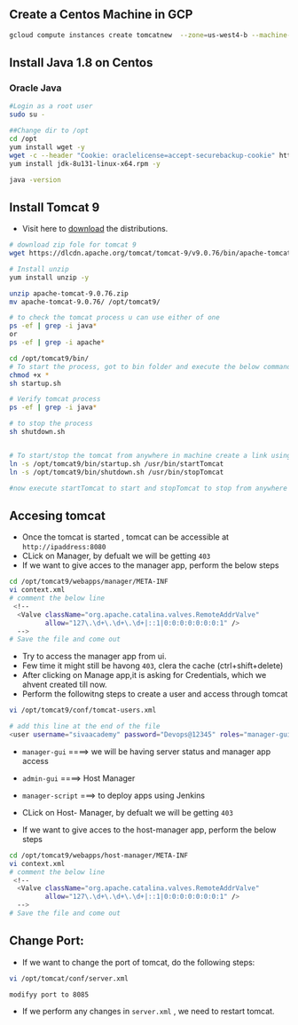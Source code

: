 ## Create a Centos Machine in GCP
```bash
gcloud compute instances create tomcatnew  --zone=us-west4-b --machine-type=e2-medium  --create-disk=auto-delete=yes,boot=yes,device-name=tomcatnew,image=projects/centos-cloud/global/images/centos-7-v20230615,mode=rw,size=20
```
## Install Java 1.8 on Centos
### Oracle Java
```bash
#Login as a root user
sudo su -

##Change dir to /opt
cd /opt
yum install wget -y
wget -c --header "Cookie: oraclelicense=accept-securebackup-cookie" http://download.oracle.com/otn-pub/java/jdk/8u131-b11/d54c1d3a095b4ff2b6607d096fa80163/jdk-8u131-linux-x64.rpm
yum install jdk-8u131-linux-x64.rpm -y

java -version
```

## Install Tomcat 9 
* Visit here to [download](https://tomcat.apache.org/download-90.cgi) the distributions.
```bash
# download zip fole for tomcat 9
wget https://dlcdn.apache.org/tomcat/tomcat-9/v9.0.76/bin/apache-tomcat-9.0.76.zip

# Install unzip 
yum install unzip -y

unzip apache-tomcat-9.0.76.zip
mv apache-tomcat-9.0.76/ /opt/tomcat9/

# to check the tomcat process u can use either of one 
ps -ef | grep -i java*
or
ps -ef | grep -i apache*

cd /opt/tomcat9/bin/
# To start the process, got to bin folder and execute the below command
chmod +x *
sh startup.sh 

# Verify tomcat process
ps -ef | grep -i java*

# to stop the process
sh shutdown.sh


# To start/stop the tomcat from anywhere in machine create a link using the below command 
ln -s /opt/tomcat9/bin/startup.sh /usr/bin/startTomcat
ln -s /opt/tomcat9/bin/shutdown.sh /usr/bin/stopTomcat

#now execute startTomcat to start and stopTomcat to stop from anywhere in the machine

```


## Accesing tomcat 
* Once the tomcat is started , tomcat can be accessible at `http://ipaddress:8080`
* CLick on Manager, by defualt we will be getting `403`
* If we want to give acces to the manager app, perform the below steps
```bash
cd /opt/tomcat9/webapps/manager/META-INF
vi context.xml
# comment the below line 
 <!--
  <Valve className="org.apache.catalina.valves.RemoteAddrValve"
         allow="127\.\d+\.\d+\.\d+|::1|0:0:0:0:0:0:0:1" />
  -->
# Save the file and come out
```
* Try to access the manager app from ui.
* Few time it might still be havong `403`, clera the cache (ctrl+shift+delete)
* After clicking on Manage app,it is asking for Credentials, which we ahvent created till now.
* Perform the followitng steps to create a user and access through tomcat
```bash
vi /opt/tomcat9/conf/tomcat-users.xml

# add this line at the end of the file
<user username="sivaacademy" password="Devops@12345" roles="manager-gui,admin-gui"/>
```
* `manager-gui` ====> we will be having server status and manager app access
* `admin-gui`   ====> Host Manager
* `manager-script` ===> to deploy apps using Jenkins

* CLick on Host- Manager, by defualt we will be getting `403`
* If we want to give acces to the host-manager app, perform the below steps
```bash
cd /opt/tomcat9/webapps/host-manager/META-INF
vi context.xml
# comment the below line 
 <!--
  <Valve className="org.apache.catalina.valves.RemoteAddrValve"
         allow="127\.\d+\.\d+\.\d+|::1|0:0:0:0:0:0:0:1" />
  -->
# Save the file and come out
```
## Change Port:
* If we want to change the port of tomcat, do the following steps:
```bash
vi /opt/tomcat/conf/server.xml

modifyy port to 8085
```
* If we perform any changes in `server.xml` , we need to restart tomcat.




